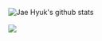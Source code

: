 
<img align="center" src="https://github-readme-stats.vercel.app/api?username=okaybody10&show_icons=true&include_all_commits=true&count_private=true&theme=algolia" alt="Jae Hyuk's github stats" /> <br></br> <a href="https://github.com/hussaino03/github-readme-stats"><img align="center" src="https://github-readme-stats.vercel.app/api/top-langs/?username=okaybody10&hide=jupyter%20notebook&theme=algolia&layout=compact" />
<!--
**okaybody10/okaybody10** is a ✨ _special_ ✨ repository because its `README.md` (this file) appears on your GitHub profile.

Here are some ideas to get you started:

- 🔭 I’m currently working on ...
- 🌱 I’m currently learning ...
- 👯 I’m looking to collaborate on ...
- 🤔 I’m looking for help with ...
- 💬 Ask me about ...
- 📫 How to reach me: ...
- 😄 Pronouns: ...
- ⚡ Fun fact: ...
-->
